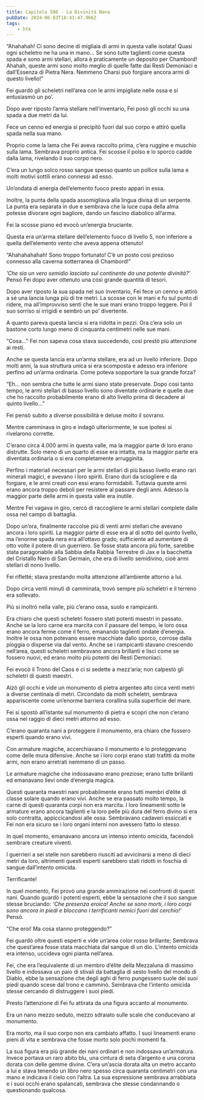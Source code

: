 ```yaml
---
title: Capitolo 586 - La Divinità Nana
pubDate: 2024-06-03T18:41:47.966Z
tags:
    - htk
---
```


“Ahahahah! Ci sono decine di migliaia di armi in questa valle isolata! Quasi ogni scheletro ne ha una in mano… Se sono tutte taglienti come questa spada e sono armi stellari, allora è praticamente un deposito per Chambord! Ahahah, queste armi sono molto meglio di quelle fatte dai Resti Demoniaci e dall’Essenza di Pietra Nera. Nemmeno Charsi può forgiare ancora armi di questo livello!”

Fei guardò gli scheletri nell’area con le armi impigliate nelle ossa e si entusiasmò un po’.

Dopo aver riposto l’arma stellare nell’inventario, Fei posò gli occhi su una spada a due metri da lui.

Fece un cenno ed energia si precipitò fuori dal suo corpo e attirò quella spada nella sua mano.

Proprio come la lama che Fei aveva raccolto prima, c’era ruggine e muschio sulla lama. Sembrava proprio antica. Fei scosse il polso e lo sporco cadde dalla lama, rivelando il suo corpo nero.

C’era un lungo solco rosso sangue spesso quanto un pollice sulla lama e molti motivi sottili erano connessi ad esso.

Un’ondata di energia dell’elemento fuoco presto apparì in essa.

Inoltre, la punta della spada assomigliava alla lingua divisa di un serpente. La punta era separata in due e sembrava che la luce cupa della alma potesse divorare ogni bagliore, dando un fascino diabolico all’arma.

Fei la scosse piano ed evocò un’energia bruciante.

Questa era un’arma stellare dell’elemento fuoco di livello 5, non inferiore a quella dell’elemento vento che aveva appena ottenuto!

“Ahahahahahah! Sono troppo fortunato! C’è un posto così prezioso connesso alla caverna sotterranea di Chambord!”

<em>’Che sia un vero semidio lasciato sul continente da una potente divinità?’</em> Pensò Fei dopo aver ottenuto una così grande quantità di tesori.

Dopo aver riposto la sua spada nel suo inventario, Fei fece un cenno e attirò a sé una lancia lunga più di tre metri. La scosse con le mani e fu sul punto di ridere, ma all’improvviso sentì che le sue mani erano troppo leggere. Poi il suo sorriso si irrigidì e sembrò un po’ divertente.

A quanto pareva questa lancia si era ridotta in pezzi. Ora c’era solo un bastone corto lungo meno di cinquanta centimetri nelle sue mani.

“Cosa…” Fei non sapeva cosa stava succedendo, così prestò più attenzione ai resti.

Anche se questa lancia era un’arma stellare, era ad un livello inferiore. Dopo molti anni, la sua struttura unica si era scomposta e adesso era inferiore perfino ad un’arma ordinaria. Come poteva sopportare la sua grande forza?

“Eh… non sembra che tutte le armi siano state preservate. Dopo così tanto tempo, le armi stellari di basso livello sono diventate ordinarie e quelle due che ho raccolto probabilmente erano di alto livello prima di decadere al quinto livello…”

Fei pensò subito a diverse possibilità e deluse molto il sovrano.

Mentre camminava in giro e indagò ulteriormente, le sue ipotesi si rivelarono corrette.

C’erano circa 4.000 armi in questa valle, ma la maggior parte di loro erano distrutte. Solo meno di un quarto di esse era intatta, ma la maggior parte era diventata ordinaria o si era completamente arrugginita.

Perfino i materiali necessari per le armi stellari di più basso livello erano rari minerali magici, e avevano i loro spiriti. Erano duri da sciogliere e da forgiare, e le armi creati con essi erano formidabili. Tuttavia queste armi erano ancora troppo deboli per resistere al passare degli anni. Adesso la maggior parte delle armi in questa valle era inutile.

Mentre Fei vagava in giro, cercò di raccogliere le armi stellari complete dalle ossa nel campo di battaglia.

Dopo un’ora, finalmente raccolse più di venti armi stellari che avevano ancora i loro spiriti. La maggior parte di esse era al di sotto del quinto livello, ma l’enorme spada nera era all’ottavo grado, sufficiente ad aumentare di otto volte il potere di un guerriero. Se fosse stata ancora più forte, sarebbe stata paragonabile alla Sabbia della Rabbia Terrestre di Jax e la bacchetta del Cristallo Nero di San Germain, che era di livello semidivino, cioè armi stellari di nono livello.

Fei rifletté; stava prestando molta attenzione all’ambiente attorno a lui.

Dopo circa venti minuti di camminata, trovò sempre più scheletri e il terreno era sollevato.

Più si inoltrò nella valle, più c’erano ossa, suolo e rampicanti.

Era chiaro che questi scheletri fossero stati potenti maestri in passato. Anche se la loro carne era marcita con il passare del tempo, le loro ossa erano ancora ferme come il ferro, emanando taglienti ondate d’energia. Inoltre le ossa non potevano essere macchiate dallo sporco, corrose dalla pioggia o disperse via dal vento. Anche se i rampicanti stavano crescendo nell’area, questi scheletri sembravano ancora brillanti e lisci come se fossero nuovi, ed erano molto più potenti dei Resti Demoniaci.

Fei evocò il Trono del Caos e ci si sedette a mezz’aria; non calpestò gli scheletri di questi maestri.

Alzò gli occhi e vide un monumento di pietra argenteo alto circa venti metri a diverse centinaia di metri. Circondato da molti scheletri, sembrava appariscente come un’enorme barriera corallina sulla superficie del mare.

Fei si spostò all’istante sul monumento di pietra e scoprì che non c’erano ossa nel raggio di dieci metri attorno ad esso.

C’erano quaranta nani a proteggere il monumento, era chiaro che fossero esperti quando erano vivi.

Con armature magiche, accerchiavano il monumento e lo proteggevano come delle mura difensive. Anche se i loro corpi erano stati trafitti da molte armi, non erano arretrati nemmeno di un passo.

Le armature magiche che indossavano erano preziose; erano tutte brillanti ed emanavano lievi onde d’energia magica.

Questi quaranta maestri nani probabilmente erano tutti membri d’élite di classe solare quando erano vivi. Anche se era passato molto tempo, la carne di questi quaranta corpi non era marcita. I loro lineamenti sotto le armature erano ancora taglienti e la loro pelle più dura del ferro divino si era solo contratta, appiccicandosi alle ossa. Sembravano cadaveri essiccati e Fei non era sicuro se i loro organi interni non avessero fatto lo stesso.

In quel momento, emanavano ancora un intenso intento omicida, facendoli sembrare creature viventi.

I guerrieri a sei stelle non sarebbero riusciti ad avvicinarsi a meno di dieci metri da loro, altrimenti questi esperti sarebbero stati ridotti in foschia di sangue dall’intento omicida.

Terrificante!

In quel momento, Fei provò una grande ammirazione nei confronti di questi nani. Quando guardò i potenti esperti, ebbe la sensazione che il suo sangue stesse bruciando: <em>‘Che presenza eroica! Anche se sono morti, i loro corpi sono ancora in piedi e bloccano i terrificanti nemici fuori dal cerchio!’</em> Pensò.

“Che eroi! Ma cosa stanno proteggendo?”

Fei guardò oltre questi esperti e vide un’area color rosso brillante; Sembrava che quest’area fosse stata macchiata dal sangue di un dio. L’intento omicida era intenso, uccideva ogni pianta nell’area.

Fei, che era l’equivalente di un membro d’élite della Mezzaluna di massimo livello e indossava un paio di stivali da battaglia di sesto livello del mondo di Diablo, ebbe la sensazione che degli aghi di ferro pungessero suole dei suoi piedi quando scese dal trono e camminò. Sembrava che l’intento omicida stesse cercando di distruggere i suoi piedi.


Presto l’attenzione di Fei fu attirata da una figura accanto al monumento.

Era un nano mezzo seduto, mezzo sdraiato sulle scale che conducevano al monumento.

Era morto, ma il suo corpo non era cambiato affatto. I suoi lineamenti erano pieni di vita e sembrava che fosse morto solo pochi momenti fa.

La sua figura era più grande dei nani ordinari e non indossava un’armatura. Invece portava un raro abito blu, una cintura di seta d’argento e una corona dorata con delle gemme divine. C’era un’ascia dorata alta un metro accanto a lui e stava tenendo un libro nero spesso circa quaranta centimetri con una mano e indicava il cielo con l’altra. La sua espressione sembrava arrabbiata e i suoi occhi erano spalancati, sembrava che stesse condannando o questionando qualcosa.



